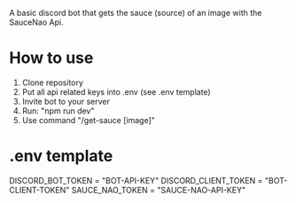 A basic discord bot that gets the sauce (source) of an image with the SauceNao Api.

# How to use
1. Clone repository
2. Put all api related keys into .env (see .env template)
3. Invite bot to your server
4. Run: "npm run dev"
5. Use command "/get-sauce [image]"

# .env template
DISCORD_BOT_TOKEN = "BOT-API-KEY"
DISCORD_CLIENT_TOKEN = "BOT-CLIENT-TOKEN"
SAUCE_NAO_TOKEN = "SAUCE-NAO-API-KEY"
